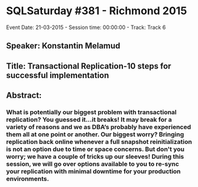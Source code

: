 # SQLSaturday #381 - Richmond 2015
Event Date: 21-03-2015 - Session time: 00:00:00 - Track: Track 6
## Speaker: Konstantin Melamud
## Title: Transactional Replication-10 steps for successful implementation
## Abstract:
### What is potentially our biggest problem with transactional replication? You guessed it...it breaks! It may break for a variety of reasons and we as DBA’s probably have experienced them all at one point or another. Our biggest worry? Bringing replication back online whenever a full snapshot reinitialization is not an option due to time or space concerns. But don't you worry; we have a couple of tricks up our sleeves! During this session, we will go over options available to you to re-sync your replication with minimal downtime for your production environments.
